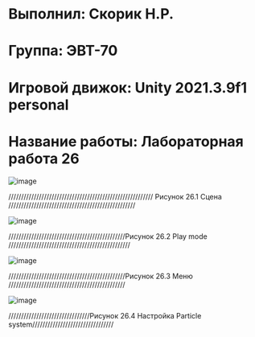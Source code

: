 # Выполнил: Скорик Н.Р.
# Группа: ЭВТ-70
# Игровой движок: Unity 2021.3.9f1 personal
# Название работы: Лабораторная работа 26

![image](https://user-images.githubusercontent.com/32439405/205072251-0531fbca-2ce1-4165-895b-8498cf2d14a5.png)

///////////////////////////////////////////////////////// Рисунок 26.1 Сцена //////////////////////////////////////////////////

![image](https://user-images.githubusercontent.com/32439405/205072382-80690f4c-33b8-4135-a055-dc77b1f9ae8f.png)

//////////////////////////////////////////////Рисунок 26.2 Play mode ////////////////////////////////////////////////

![image](https://user-images.githubusercontent.com/32439405/205072488-e5fa59c0-7593-4584-ba8f-a5c0e3dea0e1.png)

//////////////////////////////////////////////Рисунок 26.3 Меню //////////////////////////////////////////////

![image](https://user-images.githubusercontent.com/32439405/205072638-2f9a7cae-1adb-4ff0-bfdc-6e6954f9211f.png)

////////////////////////////////Рисунок 26.4 Настройка Particle system////////////////////////////////
